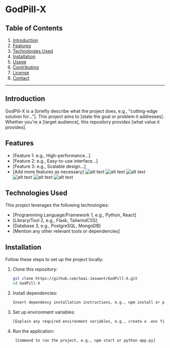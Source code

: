 # GodPill-X

## Table of Contents

1. [Introduction](#introduction)
2. [Features](#features)
3. [Technologies Used](#technologies-used)
4. [Installation](#installation)
5. [Usage](#usage)
6. [Contributing](#contributing)
7. [License](#license)
8. [Contact](#contact)

---

## Introduction

GodPill-X is a [briefly describe what the project does, e.g., "cutting-edge solution for..."]. This project aims to [state the goal or problem it addresses]. Whether you're a [target audience], this repository provides [what value it provides].

## Features

- [Feature 1: e.g., High-performance...]
- [Feature 2: e.g., Easy-to-use interface...]
- [Feature 3: e.g., Scalable design...]
- [Add more features as necessary]
  ![alt text](https://github.com/Saai-Jaswant/GodPill-X/blob/main/1.png)
  ![alt text](https://github.com/Saai-Jaswant/GodPill-X/blob/main/2.png)
  ![alt text](https://github.com/Saai-Jaswant/GodPill-X/blob/main/3.png)
  ![alt text](https://github.com/Saai-Jaswant/GodPill-X/blob/main/4.png)
  ![alt text](https://github.com/Saai-Jaswant/GodPill-X/blob/main/5.png)
  ![alt text](https://github.com/Saai-Jaswant/GodPill-X/blob/main/6.png)
  
  
## Technologies Used

This project leverages the following technologies:

- [Programming Language/Framework 1, e.g., Python, React]
- [Library/Tool 2, e.g., Flask, TailwindCSS]
- [Database 3, e.g., PostgreSQL, MongoDB]
- [Mention any other relevant tools or dependencies]

## Installation

Follow these steps to set up the project locally:

1. Clone this repository:
   ```bash
   git clone https://github.com/Saai-Jaswant/GodPill-X.git
   cd GodPill-X
   
2. Install dependencies:
   ```bash
   Insert dependency installation instructions, e.g., npm install or pip install -r requirements.txt]

3. Set up environment variables:
   ```bash
   [Explain any required environment variables, e.g., create a .env file]


4. Run the application:
   ```bash
    [Command to run the project, e.g., npm start or python app.py]



